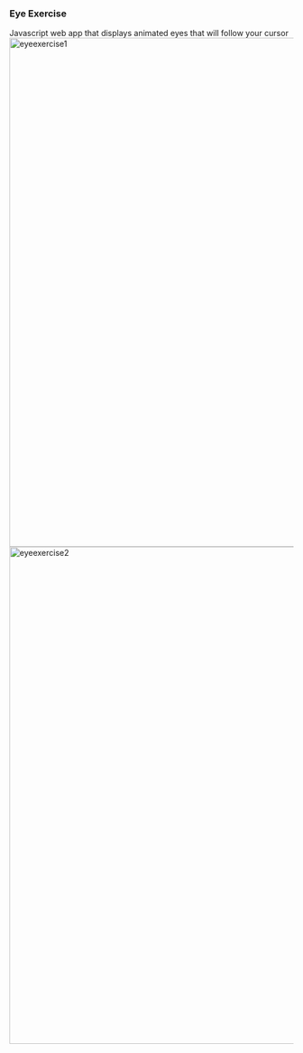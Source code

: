 ### Eye Exercise
Javascript web app that displays animated eyes that will follow your cursor
<img width="901" alt="eyeexercise1" src="https://github.com/jeremypatino/EyeExercise/assets/138622615/2588bfae-ef89-48d0-9aa3-41d9a36f1f06">
<img width="880" alt="eyeexercise2" src="https://github.com/jeremypatino/EyeExercise/assets/138622615/e9005ed2-2466-428c-ae1c-be6c6e6fe701">
